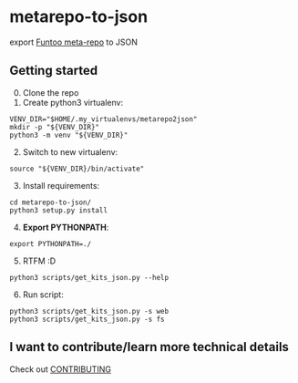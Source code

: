 # metarepo-to-json
export [Funtoo meta-repo](https://github.com/funtoo/meta-repo) to JSON

## Getting started
0. Clone the repo
1. Create python3 virtualenv:
```
VENV_DIR="$HOME/.my_virtualenvs/metarepo2json"
mkdir -p "${VENV_DIR}"
python3 -m venv "${VENV_DIR}"
```
2. Switch to new virtualenv:
```
source "${VENV_DIR}/bin/activate"
```
3. Install requirements:
```
cd metarepo-to-json/
python3 setup.py install
```
4. **Export PYTHONPATH**:
```
export PYTHONPATH=./
```
5. RTFM :D
```
python3 scripts/get_kits_json.py --help
```
6. Run script:
```
python3 scripts/get_kits_json.py -s web
python3 scripts/get_kits_json.py -s fs
```

## I want to contribute/learn more technical details
Check out [CONTRIBUTING](CONTRIBUTING.md)
